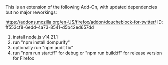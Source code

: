 This is an extension of the following Add-On, with updated dependencies but no major reworkings:

https://addons.mozilla.org/en-US/firefox/addon/doucheblock-for-twitter/
ID: ff553cf8-6edd-4a73-8541-d5b42ed657dd

1) install node.js v14.21.1
2) run "npm install dompurify"
2) optionally run "npm audit fix"
3) run "npm run start:ff" for debug or "npm run build:ff" for release version for Firefox

